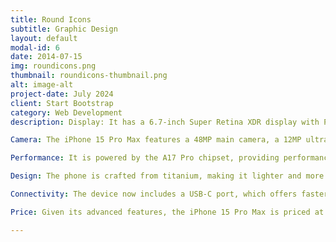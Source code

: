 ```yaml
---
title: Round Icons
subtitle: Graphic Design
layout: default
modal-id: 6
date: 2014-07-15
img: roundicons.png
thumbnail: roundicons-thumbnail.png
alt: image-alt
project-date: July 2024
client: Start Bootstrap
category: Web Development
description: Display: It has a 6.7-inch Super Retina XDR display with ProMotion technology, which offers a smooth and responsive experience.

Camera: The iPhone 15 Pro Max features a 48MP main camera, a 12MP ultra-wide camera, and a new 5x optical zoom periscope lens, making it a top choice for photography enthusiasts.

Performance: It is powered by the A17 Pro chipset, providing performance on par with high-end PCs, especially beneficial for mobile gaming and multitasking.

Design: The phone is crafted from titanium, making it lighter and more durable compared to its predecessors.

Connectivity: The device now includes a USB-C port, which offers faster data transfer speeds and improved charging capabilities.

Price: Given its advanced features, the iPhone 15 Pro Max is priced at a premium, reflecting its status as Apple's flagship model.

---
```

